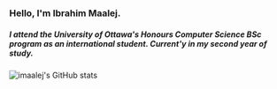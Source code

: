 ### Hello, I'm Ibrahim Maalej.

##### I attend the University of Ottawa's Honours Computer Science BSc program as an international student. Current'y in my second year of study.

![imaalej's GitHub stats](https://github-readme-stats.vercel.app/api?username=imaalej&count_private=true&show_icons=true&theme=great-gatsby)

<!--
**imaalej/imaalej** is a ✨ _special_ ✨ repository because its `README.md` (this file) appears on your GitHub profile.
